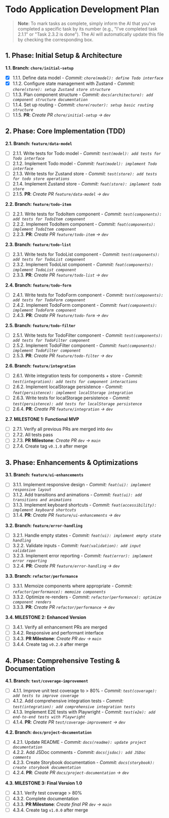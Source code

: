 # Todo Application Development Plan

> **Note**: To mark tasks as complete, simply inform the AI that you've completed a specific task by its number (e.g., "I've completed task 2.1.1" or "Task 2.3.2 is done"). The AI will automatically update this file by checking the corresponding box.

## 1. Phase: Initial Setup & Architecture

**1.1. Branch: `chore/initial-setup`**

- [x] 1.1.1. Define data model - _Commit: `chore(model): define Todo interface`_
- [x] 1.1.2. Configure state management with Zustand - _Commit: `chore(store): setup Zustand store structure`_
- [ ] 1.1.3. Plan component structure - _Commit: `docs(architecture): add component structure documentation`_
- [ ] 1.1.4. Set up routing - _Commit: `chore(router): setup basic routing structure`_
- [ ] 1.1.5. **PR**: _Create PR `chore/initial-setup` → `dev`_

## 2. Phase: Core Implementation (TDD)

**2.1. Branch: `feature/data-model`**

- [ ] 2.1.1. Write tests for Todo model - _Commit: `test(model): add tests for Todo interface`_
- [ ] 2.1.2. Implement Todo model - _Commit: `feat(model): implement Todo interface`_
- [ ] 2.1.3. Write tests for Zustand store - _Commit: `test(store): add tests for todo store operations`_
- [ ] 2.1.4. Implement Zustand store - _Commit: `feat(store): implement todo store`_
- [ ] 2.1.5. **PR**: _Create PR `feature/data-model` → `dev`_

**2.2. Branch: `feature/todo-item`**

- [ ] 2.2.1. Write tests for TodoItem component - _Commit: `test(components): add tests for TodoItem component`_
- [ ] 2.2.2. Implement TodoItem component - _Commit: `feat(components): implement TodoItem component`_
- [ ] 2.2.3. **PR**: _Create PR `feature/todo-item` → `dev`_

**2.3. Branch: `feature/todo-list`**

- [ ] 2.3.1. Write tests for TodoList component - _Commit: `test(components): add tests for TodoList component`_
- [ ] 2.3.2. Implement TodoList component - _Commit: `feat(components): implement TodoList component`_
- [ ] 2.3.3. **PR**: _Create PR `feature/todo-list` → `dev`_

**2.4. Branch: `feature/todo-form`**

- [ ] 2.4.1. Write tests for TodoForm component - _Commit: `test(components): add tests for TodoForm component`_
- [ ] 2.4.2. Implement TodoForm component - _Commit: `feat(components): implement TodoForm component`_
- [ ] 2.4.3. **PR**: _Create PR `feature/todo-form` → `dev`_

**2.5. Branch: `feature/todo-filter`**

- [ ] 2.5.1. Write tests for TodoFilter component - _Commit: `test(components): add tests for TodoFilter component`_
- [ ] 2.5.2. Implement TodoFilter component - _Commit: `feat(components): implement TodoFilter component`_
- [ ] 2.5.3. **PR**: _Create PR `feature/todo-filter` → `dev`_

**2.6. Branch: `feature/integration`**

- [ ] 2.6.1. Write integration tests for components + store - _Commit: `test(integration): add tests for component interactions`_
- [ ] 2.6.2. Implement localStorage persistence - _Commit: `feat(persistence): implement localStorage integration`_
- [ ] 2.6.3. Write tests for localStorage persistence - _Commit: `test(persistence): add tests for localStorage persistence`_
- [ ] 2.6.4. **PR**: _Create PR `feature/integration` → `dev`_

**2.7. MILESTONE 1: Functional MVP**

- [ ] 2.7.1. Verify all previous PRs are merged into `dev`
- [ ] 2.7.2. All tests pass
- [ ] 2.7.3. **PR Milestone**: _Create PR `dev` → `main`_
- [ ] 2.7.4. Create tag `v0.1.0` after merge

## 3. Phase: Enhancements & Optimizations

**3.1. Branch: `feature/ui-enhancements`**

- [ ] 3.1.1. Implement responsive design - _Commit: `feat(ui): implement responsive layout`_
- [ ] 3.1.2. Add transitions and animations - _Commit: `feat(ui): add transitions and animations`_
- [ ] 3.1.3. Implement keyboard shortcuts - _Commit: `feat(accessibility): implement keyboard shortcuts`_
- [ ] 3.1.4. **PR**: _Create PR `feature/ui-enhancements` → `dev`_

**3.2. Branch: `feature/error-handling`**

- [ ] 3.2.1. Handle empty states - _Commit: `feat(ui): implement empty state handling`_
- [ ] 3.2.2. Validate inputs - _Commit: `feat(validation): add input validation`_
- [ ] 3.2.3. Implement error reporting - _Commit: `feat(error): implement error reporting`_
- [ ] 3.2.4. **PR**: _Create PR `feature/error-handling` → `dev`_

**3.3. Branch: `refactor/performance`**

- [ ] 3.3.1. Memoize components where appropriate - _Commit: `refactor(performance): memoize components`_
- [ ] 3.3.2. Optimize re-renders - _Commit: `refactor(performance): optimize component renders`_
- [ ] 3.3.3. **PR**: _Create PR `refactor/performance` → `dev`_

**3.4. MILESTONE 2: Enhanced Version**

- [ ] 3.4.1. Verify all enhancement PRs are merged
- [ ] 3.4.2. Responsive and performant interface
- [ ] 3.4.3. **PR Milestone**: _Create PR `dev` → `main`_
- [ ] 3.4.4. Create tag `v0.2.0` after merge

## 4. Phase: Comprehensive Testing & Documentation

**4.1. Branch: `test/coverage-improvement`**

- [ ] 4.1.1. Improve unit test coverage to > 80% - _Commit: `test(coverage): add tests to improve coverage`_
- [ ] 4.1.2. Add comprehensive integration tests - _Commit: `test(integration): add comprehensive integration tests`_
- [ ] 4.1.3. Implement E2E tests with Playwright - _Commit: `test(e2e): add end-to-end tests with Playwright`_
- [ ] 4.1.4. **PR**: _Create PR `test/coverage-improvement` → `dev`_

**4.2. Branch: `docs/project-documentation`**

- [ ] 4.2.1. Update README - _Commit: `docs(readme): update project documentation`_
- [ ] 4.2.2. Add JSDoc comments - _Commit: `docs(jsdoc): add JSDoc comments`_
- [ ] 4.2.3. Create Storybook documentation - _Commit: `docs(storybook): create storybook documentation`_
- [ ] 4.2.4. **PR**: _Create PR `docs/project-documentation` → `dev`_

**4.3. MILESTONE 3: Final Version 1.0**

- [ ] 4.3.1. Verify test coverage > 80%
- [ ] 4.3.2. Complete documentation
- [ ] 4.3.3. **PR Milestone**: _Create final PR `dev` → `main`_
- [ ] 4.3.4. Create tag `v1.0.0` after merge
